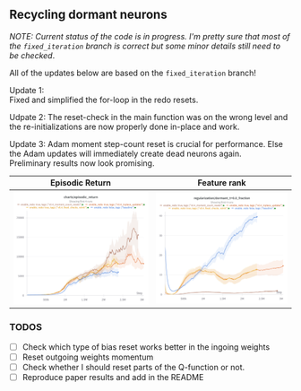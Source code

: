 ## Recycling dormant neurons

_NOTE: Current status of the code is in progress. I'm pretty sure that most of the `fixed_iteration` branch is correct but some
minor details still need to be checked_.

All of the updates below are based on the `fixed_iteration` branch!

Update 1:  
Fixed and simplified the for-loop in the redo resets.

Udpate 2:
The reset-check in the main function was on the wrong level and the re-initializations are now properly done in-place and work.

Update 3:
Adam moment step-count reset is crucial for performance. Else the Adam updates will immediately create dead neurons again.  
Preliminary results now look promising.

Episodic Return             |  Feature rank
:-------------------------:|:-------------------------:
![Reward](./img/reward.png )  |  ![Dormant neurons](./img/dormant_counts.png)

### TODOS

- [ ] Check which type of bias reset works better in the ingoing weights
- [ ] Reset outgoing weights momentum
- [ ] Check whether I should reset parts of the Q-function or not.
- [ ] Reproduce paper results and add in the README
